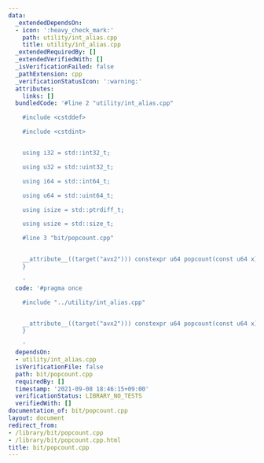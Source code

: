 ```yaml
---
data:
  _extendedDependsOn:
  - icon: ':heavy_check_mark:'
    path: utility/int_alias.cpp
    title: utility/int_alias.cpp
  _extendedRequiredBy: []
  _extendedVerifiedWith: []
  _isVerificationFailed: false
  _pathExtension: cpp
  _verificationStatusIcon: ':warning:'
  attributes:
    links: []
  bundledCode: '#line 2 "utility/int_alias.cpp"

    #include <cstddef>

    #include <cstdint>


    using i32 = std::int32_t;

    using u32 = std::uint32_t;

    using i64 = std::int64_t;

    using u64 = std::uint64_t;

    using isize = std::ptrdiff_t;

    using usize = std::size_t;

    #line 3 "bit/popcount.cpp"


    __attribute__((target("avx2"))) constexpr u64 popcount(const u64 x) { return __builtin_popcountll(x);
    }

    '
  code: '#pragma once

    #include "../utility/int_alias.cpp"


    __attribute__((target("avx2"))) constexpr u64 popcount(const u64 x) { return __builtin_popcountll(x);
    }

    '
  dependsOn:
  - utility/int_alias.cpp
  isVerificationFile: false
  path: bit/popcount.cpp
  requiredBy: []
  timestamp: '2021-09-08 18:46:15+09:00'
  verificationStatus: LIBRARY_NO_TESTS
  verifiedWith: []
documentation_of: bit/popcount.cpp
layout: document
redirect_from:
- /library/bit/popcount.cpp
- /library/bit/popcount.cpp.html
title: bit/popcount.cpp
---
```


